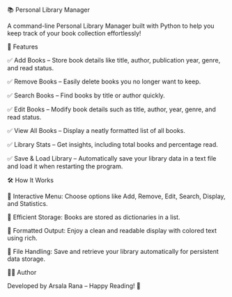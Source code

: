 📚 Personal Library Manager

A command-line Personal Library Manager built with Python to help you keep track of your book collection effortlessly!

🚀 Features

✅ Add Books – Store book details like title, author, publication year, genre, and read status.

✅ Remove Books – Easily delete books you no longer want to keep.

✅ Search Books – Find books by title or author quickly.

✅ Edit Books – Modify book details such as title, author, year, genre, and read status.

✅ View All Books – Display a neatly formatted list of all books.

✅ Library Stats – Get insights, including total books and percentage read.

✅ Save & Load Library – Automatically save your library data in a text file and load it when restarting the program.

🛠 How It Works

📌 Interactive Menu: Choose options like Add, Remove, Edit, Search, Display, and Statistics.

📌 Efficient Storage: Books are stored as dictionaries in a list.

📌 Formatted Output: Enjoy a clean and readable display with colored text using rich.

📌 File Handling: Save and retrieve your library automatically for persistent data storage.

👨‍💻 Author

Developed by Arsala Rana – Happy Reading! 📖
